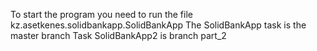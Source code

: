 To start the program you need to run the file kz.asetkenes.solidbankapp.SolidBankApp
The SolidBankApp task is the master branch
Task SolidBankApp2 is branch part_2
